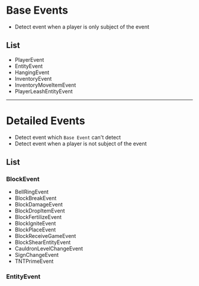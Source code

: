 # Base Events
- Detect event when a player is only subject of the event

## List
- PlayerEvent
- EntityEvent
- HangingEvent
- InventoryEvent
- InventoryMoveItemEvent
- PlayerLeashEntityEvent

---

# Detailed Events
- Detect event which `Base Event` can't detect
- Detect event when a player is not subject of the event

## List

### BlockEvent
- BellRingEvent
- BlockBreakEvent
- BlockDamageEvent
- BlockDropItemEvent
- BlockFertilizeEvent
- BlockIgniteEvent
- BlockPlaceEvent
- BlockReceiveGameEvent
- BlockShearEntityEvent
- CauldronLevelChangeEvent
- SignChangeEvent
- TNTPrimeEvent

### EntityEvent
























